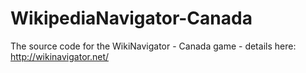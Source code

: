 # WikipediaNavigator-Canada
The source code for the WikiNavigator - Canada game - details here: http://wikinavigator.net/

